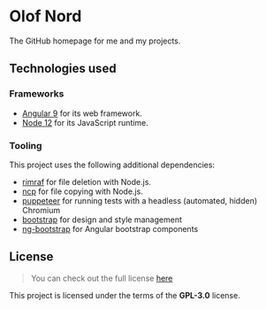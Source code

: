 # Olof Nord

The GitHub homepage for me and my projects.

## Technologies used
### Frameworks
- [Angular 9](https://github.com/angular/angular) for its web framework.
- [Node 12](https://github.com/nodejs/node) for its JavaScript runtime.

### Tooling
This project uses the following additional dependencies:
- [rimraf](https://github.com/isaacs/rimraf) for file deletion with Node.js. 
- [ncp](https://github.com/AvianFlu/ncp) for file copying with Node.js.
- [puppeteer](https://github.com/puppeteer/puppeteer) for running tests with a headless (automated, hidden) Chromium
- [bootstrap](https://github.com/twbs/bootstrap) for design and style management
- [ng-bootstrap](https://github.com/ng-bootstrap/ng-bootstrap) for Angular bootstrap components

## License
>You can check out the full license [here](https://github.com/olof-nord/olof-nord.github.io/blob/master/LICENSE)

This project is licensed under the terms of the **GPL-3.0** license.
